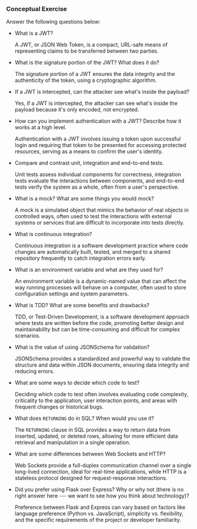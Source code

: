 ### Conceptual Exercise

Answer the following questions below:

- What is a JWT?
  
  A JWT, or JSON Web Token, is a compact, URL-safe means of representing claims to be transferred between two parties.

- What is the signature portion of the JWT?  What does it do?
  
  The signature portion of a JWT ensures the data integrity and the authenticity of the token, using a cryptographic algorithm.

- If a JWT is intercepted, can the attacker see what's inside the payload?
  
  Yes, if a JWT is intercepted, the attacker can see what's inside the payload because it's only encoded, not encrypted.

- How can you implement authentication with a JWT?  Describe how it works at a high level.
  
  Authentication with a JWT involves issuing a token upon successful login and requiring that token to be presented for accessing protected resources, serving as a means to confirm the user's identity.

- Compare and contrast unit, integration and end-to-end tests.
  
  Unit tests assess individual components for correctness, integration tests evaluate the interactions between components, and end-to-end tests verify the system as a whole, often from a user's perspective.

- What is a mock? What are some things you would mock?
  
  A mock is a simulated object that mimics the behavior of real objects in controlled ways, often used to test the interactions with external systems or services that are difficult to incorporate into tests directly.

- What is continuous integration?
  
  Continuous integration is a software development practice where code changes are automatically built, tested, and merged to a shared repository frequently to catch integration errors early.

- What is an environment variable and what are they used for?
  
  An environment variable is a dynamic-named value that can affect the way running processes will behave on a computer, often used to store configuration settings and system parameters.

- What is TDD? What are some benefits and drawbacks?
  
  TDD, or Test-Driven Development, is a software development approach where tests are written before the code, promoting better design and maintainability but can be time-consuming and difficult for complex scenarios.

- What is the value of using JSONSchema for validation?
  
  JSONSchema provides a standardized and powerful way to validate the structure and data within JSON documents, ensuring data integrity and reducing errors.

- What are some ways to decide which code to test?
  
  Deciding which code to test often involves evaluating code complexity, criticality to the application, user interaction points, and areas with frequent changes or historical bugs.

- What does `RETURNING` do in SQL? When would you use it?
  
  The `RETURNING` clause in SQL provides a way to return data from inserted, updated, or deleted rows, allowing for more efficient data retrieval and manipulation in a single operation.

- What are some differences between Web Sockets and HTTP?
  
  Web Sockets provide a full-duplex communication channel over a single long-lived connection, ideal for real-time applications, while HTTP is a stateless protocol designed for request-response interactions.

- Did you prefer using Flask over Express? Why or why not (there is no right
  answer here --- we want to see how you think about technology)?

  Preference between Flask and Express can vary based on factors like language preference (Python vs. JavaScript), simplicity vs. flexibility, and the specific requirements of the project or developer familiarity.
